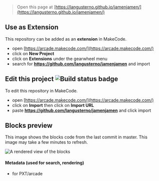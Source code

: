  


> Open this page at [https://langusterno.github.io/jamenjamen/](https://langusterno.github.io/jamenjamen/)

## Use as Extension

This repository can be added as an **extension** in MakeCode.

* open [https://arcade.makecode.com/](https://arcade.makecode.com/)
* click on **New Project**
* click on **Extensions** under the gearwheel menu
* search for **https://github.com/langusterno/jamenjamen** and import

## Edit this project ![Build status badge](https://github.com/langusterno/jamenjamen/workflows/MakeCode/badge.svg)

To edit this repository in MakeCode.

* open [https://arcade.makecode.com/](https://arcade.makecode.com/)
* click on **Import** then click on **Import URL**
* paste **https://github.com/langusterno/jamenjamen** and click import

## Blocks preview

This image shows the blocks code from the last commit in master.
This image may take a few minutes to refresh.

![A rendered view of the blocks](https://github.com/langusterno/jamenjamen/raw/master/.github/makecode/blocks.png)

#### Metadata (used for search, rendering)

* for PXT/arcade
<script src="https://makecode.com/gh-pages-embed.js"></script><script>makeCodeRender("{{ site.makecode.home_url }}", "{{ site.github.owner_name }}/{{ site.github.repository_name }}");</script>
